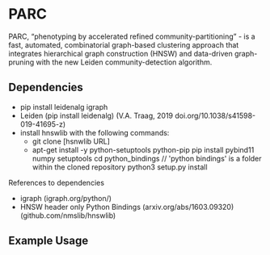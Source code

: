 # PARC
PARC, “phenotyping by accelerated refined community-partitioning” - is a fast, automated, combinatorial  graph-based clustering approach that integrates hierarchical graph construction (HNSW) and data-driven graph-pruning with the new Leiden community-detection algorithm.
## Dependencies

- pip install leidenalg igraph 
- Leiden (pip install leidenalg) (V.A. Traag, 2019 doi.org/10.1038/s41598-019-41695-z)
- install hnswlib with the following commands: 
  - git clone [hsnwlib URL]
  - apt-get install -y python-setuptools python-pip
  pip install pybind11 numpy setuptools
  cd python_bindings // 'python bindings' is a folder within the cloned repository
  python3 setup.py install

References to dependencies
- igraph (igraph.org/python/)
- HNSW header only Python Bindings (arxiv.org/abs/1603.09320) (github.com/nmslib/hnswlib)

## Example Usage
